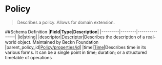 # Policy

> Describes a policy. Allows for domain extension.

##Schema Definition |**Field**|**Type**|**Description**|
|---------|--------|---------------| |id|string|
|descriptor|[Descriptor](/reference/0.9.3/core/schema-reference/descriptor)|Describes
the description of a real-world object. Maintained by Beckn Foundation
|parent_policy_id|[Policy/properties/id](/reference/0.9.3/core/schema-reference/policy)|
|time|[Time](/reference/0.9.3/core/schema-reference/time)|Describes time in its
various forms. It can be a single point in time; duration; or a structured
timetable of operations
